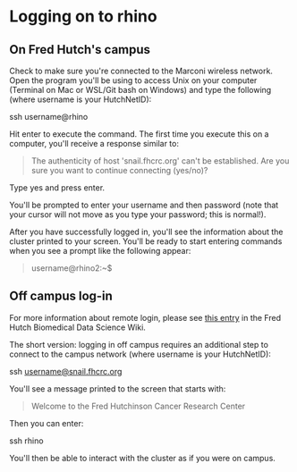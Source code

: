 # Logging on to rhino

## On Fred Hutch's campus

Check to make sure you're connected to the Marconi wireless network. Open the program you'll be using to access Unix on your computer (Terminal on Mac or WSL/Git bash on Windows) and type the following (where username is your HutchNetID):

  ssh username@rhino

Hit enter to execute the command. The first time you execute this on a computer, you'll receive a response similar to:

> The authenticity of host 'snail.fhcrc.org' can't be established.
> Are you sure you want to continue connecting (yes/no)?

Type yes and press enter.

You'll be prompted to enter your username and then password (note that your cursor will not move as you type your password; this is normal!).

After you have successfully logged in, you'll see the information about the cluster printed to your screen. You'll be ready to start entering commands when you see a prompt like the following appear:

> username@rhino2:~$

## Off campus log-in

For more information about remote login, please see [this entry](https://sciwiki.fredhutch.org/scicomputing/access_methods/#access-via-a-remote-location) in the Fred Hutch Biomedical Data Science Wiki.

The short version: logging in off campus requires an additional step to connect to the campus network (where username is your HutchNetID):

  ssh username@snail.fhcrc.org

You'll see a message printed to the screen that starts with:

>  Welcome to the Fred Hutchinson Cancer Research Center

Then you can enter:

  ssh rhino

You'll then be able to interact with the cluster as if you were on campus.
